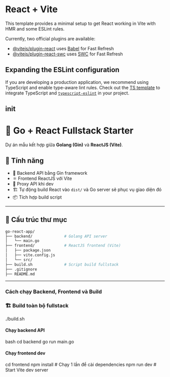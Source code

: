# React + Vite

This template provides a minimal setup to get React working in Vite with HMR and some ESLint rules.

Currently, two official plugins are available:

- [@vitejs/plugin-react](https://github.com/vitejs/vite-plugin-react/blob/main/packages/plugin-react/README.md) uses [Babel](https://babeljs.io/) for Fast Refresh
- [@vitejs/plugin-react-swc](https://github.com/vitejs/vite-plugin-react-swc) uses [SWC](https://swc.rs/) for Fast Refresh

## Expanding the ESLint configuration

If you are developing a production application, we recommend using TypeScript and enable type-aware lint rules. Check out the [TS template](https://github.com/vitejs/vite/tree/main/packages/create-vite/template-react-ts) to integrate TypeScript and [`typescript-eslint`](https://typescript-eslint.io) in your project.

<!--  -->

## init

# 🧩 Go + React Fullstack Starter

Dự án mẫu kết hợp giữa **Golang (Gin)** và **ReactJS (Vite)**.

## 🚀 Tính năng

- 🧠 Backend API bằng Gin framework
- ⚛️ Frontend ReactJS với Vite
- 🔄 Proxy API khi dev
- 🏗 Tự động build React vào `dist/` và Go server sẽ phục vụ giao diện đó
- 📦 Tích hợp build script

---

## 📁 Cấu trúc thư mục

```bash
go-react-app/
├── backend/              # Golang API server
│   └── main.go
├── frontend/             # ReactJS frontend (Vite)
│   ├── package.json
│   ├── vite.config.js
│   └── src/
├── build.sh              # Script build fullstack
├── .gitignore
├── README.md

```

---

### Cách chạy Backend, Frontend và Build

### 🏗 Build toàn bộ fullstack

./build.sh

#### Chạy backend API

bash
cd backend
go run main.go

#### Chạy frontend dev

cd frontend
npm install # Chạy 1 lần để cài dependencies
npm run dev # Start Vite dev server
